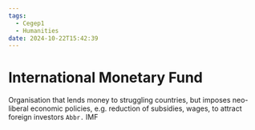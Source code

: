 ```yaml
---
tags:
  - Cegep1
  - Humanities
date: 2024-10-22T15:42:39
---
```


# International Monetary Fund

Organisation that lends money to struggling countries, but imposes neo-liberal economic policies, e.g. reduction of subsidies, wages, to attract foreign investors
`Abbr.` IMF